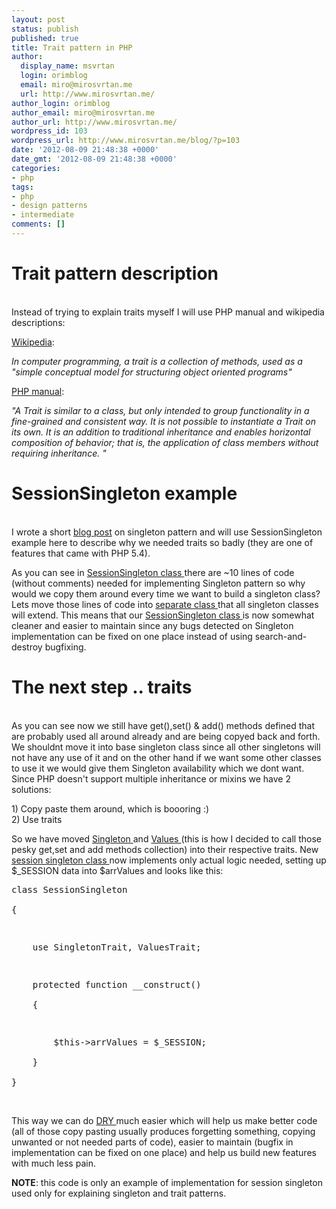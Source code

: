 ```yaml
---
layout: post
status: publish
published: true
title: Trait pattern in PHP
author:
  display_name: msvrtan
  login: orimblog
  email: miro@mirosvrtan.me
  url: http://www.mirosvrtan.me/
author_login: orimblog
author_email: miro@mirosvrtan.me
author_url: http://www.mirosvrtan.me/
wordpress_id: 103
wordpress_url: http://www.mirosvrtan.me/blog/?p=103
date: '2012-08-09 21:48:38 +0000'
date_gmt: '2012-08-09 21:48:38 +0000'
categories:
- php
tags:
- php
- design patterns
- intermediate
comments: []
---
```

<h1>Trait pattern description</h1><br />
Instead of trying to explain traits myself I will use PHP manual and wikipedia descriptions:</p>
<p><a href="http://en.wikipedia.org/wiki/Trait_%28computer_programming%29" target="_blank">Wikipedia</a>:</p>
<p><em>In computer programming, a trait is a collection of methods, used as a "simple conceptual model for structuring object oriented programs"</em></p>
<p><a href="http://php.net/manual/en/language.oop5.traits.php" target="_blank">PHP manual</a>:</p>
<p><em>"A Trait is similar to a class, but only intended to group functionality in a fine-grained and consistent way. It is not possible to instantiate a Trait on its own. It is an addition to traditional inheritance and enables horizontal composition of behavior; that is, the application of class members without requiring inheritance. "</em></p>
<h1>SessionSingleton example</h1><br />
I wrote a short <a href="http://www.mirosvrtan.me/blog/2012/08/singleton-pattern-in-php/" target="_blank">blog post</a> on singleton pattern and will use SessionSingleton example here to describe why we needed traits so badly (they are one of features that came with PHP 5.4).</p>
<p>As you can see in <a href="https://github.com/msvrtan/xmpl/blob/master/SingletonSimple/Session.singleton.php" target="_blank"> SessionSingleton class </a> there are ~10 lines of code (without comments) needed for implementing Singleton pattern so why would we copy them around every time we want to build a singleton class? Lets move those lines of code into <a href="https://github.com/msvrtan/xmpl/blob/master/SingletonExtended/Base.singleton.php" target="_blank"> separate class </a> that all singleton classes will extend. This means that our <a href="https://github.com/msvrtan/xmpl/blob/master/SingletonExtended/Session.singleton.php" target="_blank"> SessionSingleton class </a> is now somewhat cleaner and easier to maintain since any bugs detected on Singleton implementation can be fixed on one place instead of using search-and-destroy bugfixing.</p>
<h1>The next step .. traits</h1><br />
As you can see now we still have get(),set() &amp; add() methods defined that are probably used all around already and are being copyed back and forth. We shouldnt move it into base singleton class since all other singletons will not have any use of it and on the other hand if we want some other classes to use it we would give them Singleton availability which we dont want. Since PHP doesn't support multiple inheritance or mixins we have 2 solutions:</p>
<p>1) Copy paste them around, which is boooring :)<br />
2) Use traits</p>
<p>So we have moved <a href="https://github.com/msvrtan/xmpl/blob/master/SingletonTraits/Singleton.trait.php" target="_blank"> Singleton </a> and <a href="https://github.com/msvrtan/xmpl/blob/master/SingletonTraits/Values.trait.php" target="_blank"> Values </a> (this is how I decided to call those pesky get,set and add methods collection) into their respective traits. New <a href="https://github.com/msvrtan/xmpl/blob/master/SingletonTraits/Session.singleton.php" target="_blank"> session singleton class </a> now implements only actual logic needed, setting up $_SESSION data into $arrValues and looks like this:</p>
<pre lang="php">class SessionSingleton<br />
{</p>
<p>    use SingletonTrait, ValuesTrait;</p>
<p>    protected function __construct()<br />
    {</p>
<p>        $this->arrValues = $_SESSION;<br />
    }<br />
}</pre><br />
This way we can do <a href="http://en.wikipedia.org/wiki/Don%27t_repeat_yourself" target="_blank"> DRY </a> much easier which will help us make better code (all of those copy pasting usually produces forgetting something, copying unwanted or not needed parts of code), easier to maintain (bugfix in implementation can be fixed on one place) and help us build new features with much less pain.</p>
<p><strong>NOTE</strong>: this code is only an example of implementation for session singleton used only for explaining singleton and trait patterns.</p>
